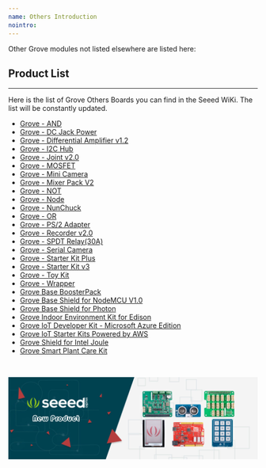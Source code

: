 ```yaml
---
name: Others Introduction
nointro:
---
```


Other Grove modules not listed elsewhere are listed here:

## Product  List
---

Here is the list of Grove Others Boards you can find in the Seeed WiKi. The list will be constantly updated.

- [Grove - AND](/Grove-AND/)
- [Grove - DC Jack Power](/Grove-DC_Jack_Power/)
- [Grove - Differential Amplifier v1.2](/Grove-Differential_Amplifier_v1.2/)
- [Grove - I2C Hub](/Grove-I2C_Hub/)
- [Grove - Joint v2.0](/Grove-Joint_v2.0/)
- [Grove - MOSFET](/Grove-MOSFET/)
- [Grove - Mini Camera](/Grove-Mini_Camera/)
- [Grove - Mixer Pack V2](/Grove-Mixer_Pack_V2/)
- [Grove - NOT](/Grove-NOT/)
- [Grove - Node](/Grove-Node/)
- [Grove - NunChuck](/Grove-NunChuck/)
- [Grove - OR](/Grove-OR/)
- [Grove - PS/2 Adapter](/Grove-PS_2_Adapter/)
- [Grove - Recorder v2.0](/Grove-Recorder_v2.0/)
- [Grove - SPDT Relay(30A)](/Grove-SPDT_Relay_30A/)
- [Grove - Serial Camera](/Grove-Serial_Camera/)
- [Grove - Starter Kit Plus](/Grove_Starter_Kit_Plus/)
- [Grove - Starter Kit v3](/Grove_Starter_Kit_v3/)
- [Grove - Toy Kit](/Grove-Toy_Kit/)
- [Grove - Wrapper](/Grove-Wrapper/)
- [Grove Base BoosterPack](/Grove_Base_BoosterPack/)
- [Grove Base Shield for NodeMCU V1.0](/Grove_Base_Shield_for_NodeMCU_V1.0/)
- [Grove Base Shield for Photon](/Grove_Base_Shield_for_Photon/)
- [Grove Indoor Environment Kit for Edison](/Grove_Indoor_Environment_Kit_for_Edison/)
- [Grove IoT Developer Kit - Microsoft Azure Edition](/Grove_IoT_Developer_Kit-Microsoft_Azure_Edition/)
- [Grove IoT Starter Kits Powered by AWS](/Grove_IoT_Starter_Kits_Powered_by_AWS/)
- [Grove Shield for Intel Joule](/Grove_Shield_for_Intel_Joule/)
- [Grove Smart Plant Care Kit](/Grove_Smart_Plant_Care_Kit/)

<br /><p style="text-align:center"><a href="https://www.seeedstudio.com/act-4.html" target="_blank"><img src="https://github.com/SeeedDocument/Wiki_Banner/raw/master/new_product.jpg" /></a></p>